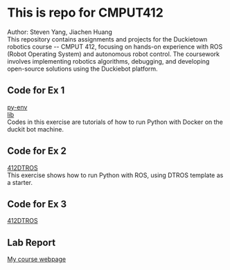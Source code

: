 # This is repo for CMPUT412
Author: Steven Yang, Jiachen Huang <br>
This repository contains assignments and projects for the Duckietown robotics course -- CMPUT 412, focusing on hands-on experience with ROS (Robot Operating System) and autonomous robot control. The coursework involves implementing robotics algorithms, debugging, and developing open-source solutions using the Duckiebot platform.

## Code for Ex 1 
[py-env](https://github.com/StevenYang23/py_env) <br>
[lib](https://github.com/StevenYang23/lib) <br>
Codes in this exercise are tutorials of how to run Python with Docker on the duckit bot machine.

## Code for Ex 2
[412DTROS](https://github.com/StevenYang23/412_DTROS) <br>
This exercise shows how to run Python with ROS, using DTROS template as a starter. 


## Code for Ex 3
[412DTROS](https://github.com/StevenYang23/412_DTROS)

## Lab Report
[My course webpage](https://sites.google.com/view/stevenydjm412/home?authuser=0)



